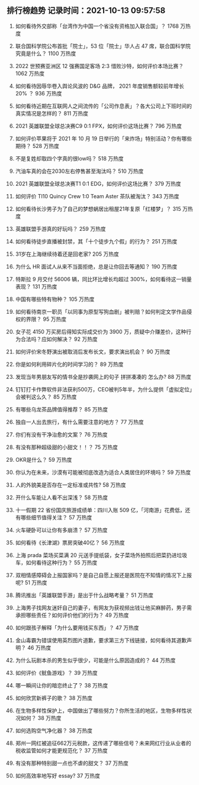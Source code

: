 
## 排行榜趋势 记录时间：2021-10-13 09:57:58
  
  1. 如何看待外交部称「台湾作为中国一个省没有资格加入联合国」？ 1768 万热度
    
  2. 联合国科学院公布首批「院士」，53 位「院士」华人占 47 席，联合国科学院究竟是什么？ 1100 万热度
    
  3. 2022 世预赛亚洲区 12 强赛国足客场 2:3 惜败沙特，如何评价本场比赛？ 1062 万热度
    
  4. 如何看待因辱华卷入舆论风波的 D&G 品牌， 2021 年度销售额较前年增长 20% ？ 936 万热度
    
  5. 如何看待近期在互联网人之间流传的「公司作息表」？各大公司上下班时间的真实情况是怎样的？ 811 万热度
    
  6. 2021 英雄联盟全球总决赛C9 0:1 FPX，如何评价这场比赛？ 796 万热度
    
  7. 如何评价苹果将于 2021 年 10 月 19 日举行的「来炸场」特别活动？你有哪些期待？ 528 万热度
    
  8. 不是复姓却取四个字真的很low吗？ 518 万热度
    
  9. 汽油车真的会在2030左右停售甚至淘汰吗？ 510 万热度
    
  10. 2021 英雄联盟全球总决赛T1 0:1 EDG，如何评价这场比赛？ 379 万热度
    
  11. 如何评价 TI10 Quincy Crew 1:0 Team Aster 茶队被淘汰？ 343 万热度
    
  12. 如何看待长沙男子为了自己的梦想蜗居出租屋21年复原「红楼梦」？ 315 万热度
    
  13. 英雄联盟手游真的好玩吗？ 259 万热度
    
  14. 如何看待徒步直播被封禁，其「十个徒步九个假」的行为？ 251 万热度
    
  15. 31岁在上海继续待着还是回老家? 205 万热度
    
  16. 为什么 HR 面试人从来不当面拒绝，总是让你回去等通知？ 190 万热度
    
  17. 特斯拉 9 月交付 56006 辆，同比环比增长均超过 300%，如何看待这一销量表现？ 131 万热度
    
  18. 中国有哪些特有物种？ 105 万热度
    
  19. 如何看待南京一职员「以同事为原型写狗血剧」被判赔？如何判定文学作品侵权的界限？ 95 万热度
    
  20. 女子花 4150 万买房后得知实际成交价为 3900 万，质疑中介赚差价，这种行为合法吗？应如何解决？ 92 万热度
    
  21. 如何评价宋冬野演出被取消后发布长文，要求演出机会？ 90 万热度
    
  22. 你是如何利用碎片化的时间学习的？ 89 万热度
    
  23. 发现当年男朋友写的情书全是抄袭网上的句子 拼拼凑凑的 怎么办? 88 万热度
    
  24. 钉钉打卡作弊软件非法获利500万，CEO被判5年半，为什么提供「虚拟定位」会被判这么久？ 85 万热度
    
  25. 有哪些乌龙茶品牌值得推荐？ 85 万热度
    
  26. 独自一人出去旅行，有什么需要注意的地方？ 77 万热度
    
  27. 你们有没有干净治愈的文案？ 76 万热度
    
  28. 有没有那种超级甜的小甜文！！？ 75 万热度
    
  29. OKR是什么？ 59 万热度
    
  30. 你认为在未来，沙漠有可能被彻底改造为适合人类居住的环境吗？ 59 万热度
    
  31. 人的外貌美是否存在一定标准或共性? 58 万热度
    
  32. 开什么车能让人看不出深浅？ 58 万热度
    
  33. 十一假期 22 省份国庆旅游成绩单：四川入账 509 亿，「河南游」花费低，还有哪些细节值得关注？ 57 万热度
    
  34. 火车硬卧可以让你有多崩溃？ 57 万热度
    
  35. 如何看待《长津湖》票房突破40亿？ 56 万热度
    
  36. 上海 prada 菜场买菜满 20 元送手提纸袋，女子菜场外拍照后把菜扔进垃圾车，如何看待这种行为？ 55 万热度
    
  37. 双相情感障碍会上报国家吗？是自己自愿上报还是医院在不知情的情况下上报呢? 51 万热度
    
  38. 腾讯推出「英雄联盟手游」是出于什么战略考量？ 51 万热度
    
  39. 上海男子找网友迷奸自己的妻子，有网友为获视频出钱让他买麻醉药，男子需承担哪些责任？如何评价他们的行为？ 49 万热度
    
  40. 如何跟孩子解释「为什么要用钱买东西」？ 47 万热度
    
  41. 金山毒霸为错误使用英烈图片道歉，要求第三方下线链接，如何看待其道歉声明？ 46 万热度
    
  42. 为什么玩剧本杀的男生似乎很少，可能是什么原因造成的？ 44 万热度
    
  43. 如何评价《鱿鱼游戏》？ 39 万热度
    
  44. 哪一瞬间让你的暗恋终止了？ 38 万热度
    
  45. 如何欣赏新裤子的歌？ 38 万热度
    
  46. 在生物多样性保护上，中国做出了哪些努力？你所生活的地区，生物多样性状况如何？ 38 万热度
    
  47. 如何选购空气净化器？ 38 万热度
    
  48. 郑州一网红被追征662万元税款，这传递了哪些信号？未来网红行业从业者的税收监管如何才能更规范化？ 37 万热度
    
  49. 有没有那种特别甜一点也不虐的甜文？ 37 万热度
    
  50. 如何高效率地写好 essay? 37 万热度
    
